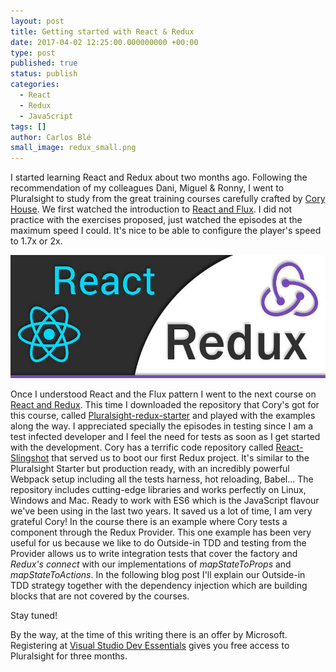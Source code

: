 ```yaml
---
layout: post
title: Getting started with React & Redux
date: 2017-04-02 12:25:00.000000000 +00:00
type: post
published: true
status: publish
categories:
  - React
  - Redux
  - JavaScript
tags: []
author: Carlos Blé
small_image: redux_small.png
---
```


I started learning React and Redux about two months ago. Following the recommendation of 
my colleagues Dani, Miguel & Ronny, I went to Pluralsight to study from the great training 
courses carefully crafted by [Cory House](https://twitter.com/housecor). 
We first watched the introduction to [React and Flux](https://app.pluralsight.com/library/courses/react-flux-building-applications/table-of-contents). 
I did not practice with the exercises proposed, just watched the episodes at the 
maximum speed I could. It's nice to be able to configure the player's speed to 1.7x or 2x. 

<img src="/assets/react-redux.jpg" alt="Redux" />

Once I understood React and the Flux pattern I went to the next course on [React and Redux](https://app.pluralsight.com/library/courses/react-redux-react-router-es6/table-of-contents). 
This time I downloaded the repository that Cory's got for this course, called 
[Pluralsight-redux-starter](https://github.com/coryhouse/pluralsight-redux-starter) 
and played with the examples along the way. I appreciated specially the episodes in 
testing since I am a test infected developer and I feel the need for tests as soon as
I get started with the development. 
Cory has a terrific code repository called [React-Slingshot](https://github.com/coryhouse/react-slingshot) that served us to boot our first Redux project. 
 It's similar to the Pluralsight Starter but production ready, with an incredibly 
 powerful Webpack setup including all the tests harness, hot reloading, Babel...
 The repository includes cutting-edge libraries and works perfectly on Linux, Windows
 and Mac. Ready to work with ES6 which is the JavaScript flavour we've been using in
 the last two years. It saved us a lot of time, I am very grateful Cory!
 In the course there is an example where Cory tests a component through the Redux Provider. This one example has been very useful for us because we like to do 
 Outside-in TDD and testing from the Provider allows us to write integration tests that
  cover the factory and _Redux's connect_ with our implementations of _mapStateToProps_ and
  _mapStateToActions_.
  In the following blog post I'll explain our Outside-in TDD strategy together with the
  dependency injection which are building blocks that are not covered by the courses.
  
  Stay tuned!
 
By the way, at the time of this writing there is an offer by Microsoft. Registering 
at [Visual Studio Dev Essentials](https://www.visualstudio.com/dev-essentials/) gives
you free access to Pluralsight for three months.





